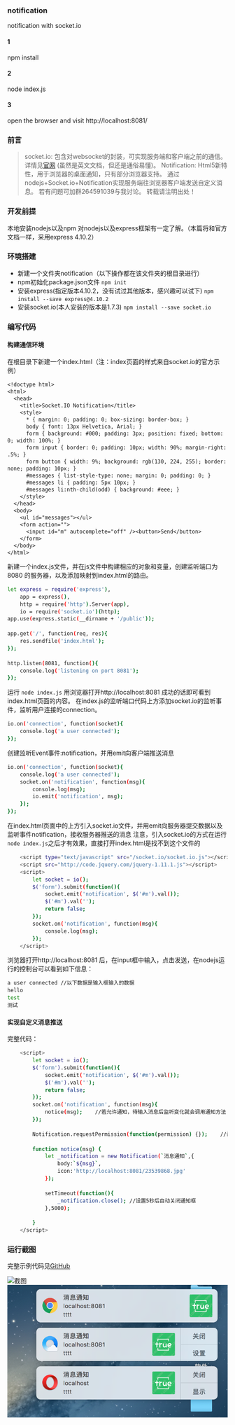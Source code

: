 ### notification
notification with socket.io
#### 1
npm install 
#### 2
node index.js
#### 3
open the browser and visit http://localhost:8081/

### 前言
> socket.io: 包含对websocket的封装，可实现服务端和客户端之前的通信。详情见[官网](http://socket.io) (虽然是英文文档，但还是通俗易懂)。
  Notification: Html5新特性，用于浏览器的桌面通知，只有部分浏览器支持。
  通过nodejs+Socket.io+Notification实现服务端往浏览器客户端发送自定义消息。
  若有问题可加群264591039与我讨论。
  转载请注明出处！
  
### 开发前提
本地安装nodejs以及npm
对nodejs以及express框架有一定了解。（本篇将和官方文档一样，采用express 4.10.2）

### 环境搭建
- 新建一个文件夹notification（以下操作都在该文件夹的根目录进行）
- npm初始化package.json文件 `npm init`
- 安装express(指定版本4.10.2，没有试过其他版本，感兴趣可以试下) `npm install --save express@4.10.2`
- 安装socket.io(本人安装的版本是1.7.3) `npm install --save socket.io`

### 编写代码
#### 构建通信环境
在根目录下新建一个index.html（注：index页面的样式来自socket.io的官方示例）
```
<!doctype html>
<html>
  <head>
    <title>Socket.IO Notification</title>
    <style>
      * { margin: 0; padding: 0; box-sizing: border-box; }
      body { font: 13px Helvetica, Arial; }
      form { background: #000; padding: 3px; position: fixed; bottom: 0; width: 100%; }
      form input { border: 0; padding: 10px; width: 90%; margin-right: .5%; }
      form button { width: 9%; background: rgb(130, 224, 255); border: none; padding: 10px; }
      #messages { list-style-type: none; margin: 0; padding: 0; }
      #messages li { padding: 5px 10px; }
      #messages li:nth-child(odd) { background: #eee; }
    </style>
  </head>
  <body>
    <ul id="messages"></ul>
    <form action="">
      <input id="m" autocomplete="off" /><button>Send</button>
    </form>
  </body>
</html>
```
新建一个index.js文件，并在js文件中构建相应的对象和变量，创建监听端口为8080 的服务器，以及添加映射到index.html的路由。

```bash
let express = require('express'),
	app = express(),
	http = require('http').Server(app),
	io = require('socket.io')(http);
app.use(express.static(__dirname + '/public'));

app.get('/', function(req, res){
	res.sendfile('index.html');
});

http.listen(8081, function(){
	console.log('listening on port 8081');
});
```
运行 `node index.js` 用浏览器打开http://localhost:8081 成功的话即可看到index.html页面的内容。
在index.js的监听端口代码上方添加socket.io的监听事件，监听用户连接的connection。
```bash
io.on('connection', function(socket){
	console.log('a user connected');
});
```
创建监听Event事件:notification，并用emit向客户端推送消息
```bash
io.on('connection', function(socket){
	console.log('a user connected');
	socket.on('notification', function(msg){
		console.log(msg);
	 	io.emit('notification', msg);
	});
});
```
在index.html页面中的</body>上方引入socket.io文件，并用emit向服务器提交数据以及监听事件notification，接收服务器推送的消息
注意，引入socket.io的方式在运行`node index.js`之后才有效果，直接打开index.html是找不到这个文件的
```bash
    <script type="text/javascript" src="/socket.io/socket.io.js"></script>
    <script src="http://code.jquery.com/jquery-1.11.1.js"></script>
    <script>
		let socket = io();
		$('form').submit(function(){
			socket.emit('notification', $('#m').val());
			$('#m').val('');
			return false;
		});
		socket.on('notification', function(msg){
			console.log(msg);
		});
    </script>
```
浏览器打开http://localhost:8081 后，在input框中输入，点击发送，在nodejs运行的控制台可以看到如下信息：
```bash
a user connected //以下数据是输入框输入的数据
hello   
test
测试
```
#### 实现自定义消息推送
完整代码：
```bash
    <script>
		let socket = io();
		$('form').submit(function(){
			socket.emit('notification', $('#m').val());
			$('#m').val('');
			return false;
		});
		socket.on('notification', function(msg){
			notice(msg);    //若允许通知，待输入消息后监听变化就会调用通知方法
		});

	    Notification.requestPermission(function(permission) {});    //询问浏览器是否允许通知
      
		function notice(msg) {  
			let _notification = new Notification(`消息通知`,{
				body:`${msg}`,
				icon:'http://localhost:8081/23539868.jpg'
			});

			setTimeout(function(){
				_notification.close(); //设置5秒后自动关闭通知框
			},5000);
		  
		}
    </script>
```
### 运行截图

完整示例代码见[GitHub](https://github.com/yezihaohao/notification)

![截图](https://raw.githubusercontent.com/yezihaohao/yezihaohao.github.io/master/imgs/TEST.gif)
![](.README_images/3bc7225b.png)
